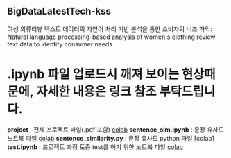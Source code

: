 ## BigDataLatestTech-kss
여성 의류리뷰 텍스트 데이터의 자연어 처리 기반 분석을 통한 소비자의 니즈 파악: Natural language processing-based analysis of women's clothing review text data to identify consumer needs

# .ipynb 파일 업로드시 깨져 보이는 현상때문에, 자세한 내용은 링크 참조 부탁드립니다.

**projcet** : 전체 프로젝트 파일(.pdf 포함) [colab](https://drive.google.com/file/d/1-8TJ0p1S91xuGoAqqdF3ngEC_aoXNTzh/view?usp=share_link)
**sentence_sim.ipynb** : 문장 유사도 노트북 파일 [colab](https://drive.google.com/file/d/1-A1W69PfS-vn7C3WYLsKdeXTZsZ1O4vf/view?usp=share_link)
**sentence_similarity.py** : 문장 유사도 python 파일 [colab]
**test.ipynb** : 프로젝트 과정 도중 test를 하기 위한 노트북 파일 [colab](https://drive.google.com/file/d/1-BkMoEZaw1Je0wZR4Fbj0ul8JF-mwdyj/view?usp=share_link)
